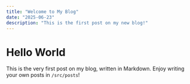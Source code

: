 ```yaml
---
title: "Welcome to My Blog"
date: "2025-06-23"
description: "This is the first post on my new blog!"
---
```


# Hello World

This is the very first post on my blog, written in Markdown. Enjoy writing your own posts in `/src/posts`!
